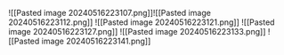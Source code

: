 ![[Pasted image 20240516223107.png]]![[Pasted image 20240516223112.png]]
![[Pasted image 20240516223121.png]]
![[Pasted image 20240516223127.png]]
![[Pasted image 20240516223133.png]]
![[Pasted image 20240516223141.png]]

